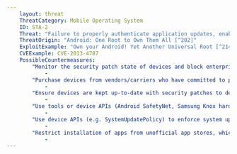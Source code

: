 ```yaml
---
    layout: threat
    ThreatCategory: Mobile Operating System
    ID: STA-2
    Threat: "Failure to properly authenticate application updates, enabling attackers to cause installation of malicious apps."
    ThreatOrigin: "Android: One Root to Own Them All [^202]"
    ExploitExample: "Own your Android! Yet Another Universal Root [^214]"
    CVEExample: CVE-2013-4787
    PossibleCountermeasures:
        "Monitor the security patch state of devices and block enterprise connectivity from out-of-date devices with known exploitable vulnerabilities.":
            -
        "Purchase devices from vendors/carriers who have committed to providing timely updates or who have known track records for prompt updates.":
            -
        "Ensure devices are kept up-to-date with security patches to decrease the likelihood that they can be rooted/jailbroken.":
            -
        "Use tools or device APIs (Android SafetyNet, Samsung Knox hardware-backed remote attestation, or other applicable remote attestation technologies) to detect and block enterprise connectivity from known compromised devices.":
            -
        "Use device APIs (e.g. SystemUpdatePolicy) to enforce system update policies.":
            -
        "Restrict installation of apps from unofficial app stores, which may not undergo certificate validation processes (e.g., side-loading)":
            -
---
```

